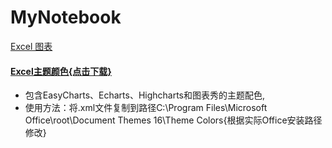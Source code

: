 # MyNotebook
[Excel 图表](https://github.com/Jianmin-Yang/MyNotebook/wiki)
#### [Excel主题颜色{点击下载}](https://raw.githubusercontent.com/Jianmin-Yang/MyNotebook/master/Excel%E4%B8%BB%E9%A2%98%E9%A2%9C%E8%89%B2.zip)
+ 包含EasyCharts、Echarts、Highcharts和图表秀的主题配色,
+ 使用方法：将.xml文件复制到路径C:\Program Files\Microsoft Office\root\Document Themes 16\Theme Colors{根据实际Office安装路径修改}
